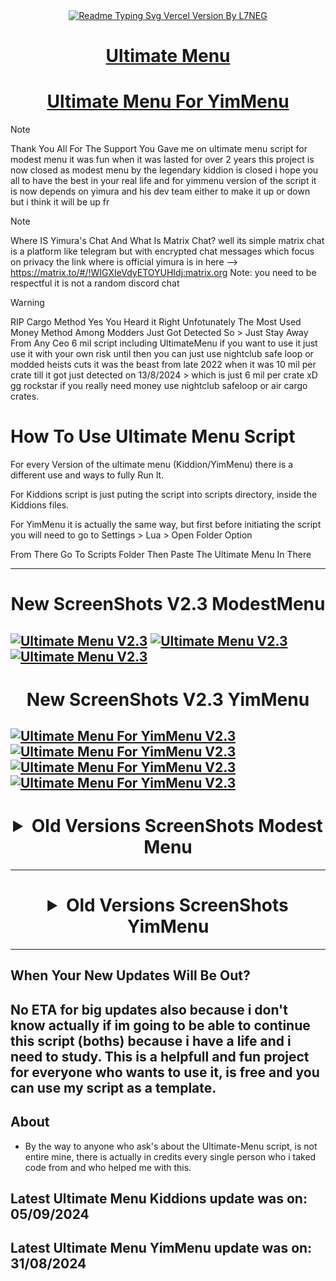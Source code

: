 <div align="center">
  <a href="https://ghrmt.vercel.app"><img src="https://readme-typing-svg.vercel.app/?lines=Ultimate+Menu+Script;Most+Useful+Script&font=Fira%20Code&size=31&center=true&width=380&height=50&duration=4000&pause=1000" alt="Readme Typing Svg Vercel Version By L7NEG"></a>
</div>

<div align="center">
  <h1><a href="https://www.unknowncheats.me/forum/grand-theft-auto-v/565688-ultimate-menu-script.html">Ultimate Menu</a></h1>
</div>

<div align="center">
  <h1><a href="https://www.unknowncheats.me/forum/grand-theft-auto-v/597103-ultimate-menu-yimmenu.html">Ultimate Menu For YimMenu</a></h1>
</div>

> [!NOTE]  
> Thank You All For The Support You Gave me on ultimate menu script for modest menu it was fun when it was lasted for over 2 years this project is now closed as modest menu by the legendary kiddion is closed i hope you all to have the best in your real life and for yimmenu version of the script it is now depends on yimura and his dev team either to make it up or down but i think it will be up fr

> [!NOTE]  
> Where IS Yimura's Chat And What Is Matrix Chat?
> well its simple matrix chat is a platform like telegram but with encrypted chat messages which focus on privacy
> the link where is official yimura is in here --> https://matrix.to/#/!WIGXIeVdyETOYUHIdj:matrix.org
> Note: you need to be respectful it is not a random discord chat


> [!WARNING]  
> RIP Cargo Method 
> Yes You Heard it Right Unfotunately The Most Used Money Method Among Modders Just Got Detected So > Just Stay Away From Any Ceo 6 mil script including UltimateMenu if you want to use it just use it with your own risk 
> until then you can just use nightclub safe loop or modded heists cuts 
> it was the beast from late 2022 when it was 10 mil per crate till it got just detected on 13/8/2024 > which is just 6 mil per crate xD gg rockstar if you really need money use nightclub safeloop or air cargo crates.

# How To Use Ultimate Menu Script
For every Version of the ultimate menu (Kiddion/YimMenu) there is a different use and ways to fully Run It. 

For Kiddions script is just puting the script into scripts directory, inside the Kiddions files.

For YimMenu it is actually the same way, but first before initiating the script you will need to go to Settings > Lua > Open Folder Option 

From There Go To Scripts Folder Then Paste The Ultimate Menu In There

--------------------------------------------------------------------------------------------------
<div align="center">
  <h1> New ScreenShots V2.3 ModestMenu</h1>
</div>

[![Ultimate Menu V2.3](https://ultimatemenu.github.io/ScreenShots/ModestMenu/V2.3/Screenshot%202024-08-22%20085243.png)](https://ultimatemenu.github.io/ScreenShots/ModestMenu/V2.3/Screenshot%202024-08-22%20085243.png)
[![Ultimate Menu V2.3](https://ultimatemenu.github.io/ScreenShots/ModestMenu/V2.3/Screenshot%202024-08-22%20094828.png)](https://ultimatemenu.github.io/ScreenShots/ModestMenu/V2.3/Screenshot%202024-08-22%20094828.png)
[![Ultimate Menu V2.3](https://ultimatemenu.github.io/ScreenShots/ModestMenu/V2.3/Screenshot%202024-08-22%20070050.png)](https://ultimatemenu.github.io/ScreenShots/ModestMenu/V2.3/Screenshot%202024-08-22%20070050.png)
--------------------------------------------------------------------------------------------------
<div align="center">
  <h1> New ScreenShots V2.3 YimMenu</h1>
</div>



[![Ultimate Menu For YimMenu V2.3](https://ultimatemenu.github.io/ScreenShots/YimMenu/V2.3/Screenshot%202024-08-22%20085322.png)](https://ultimatemenu.github.io/ScreenShots/YimMenu/V2.3/Screenshot%202024-08-22%20085322.png)
[![Ultimate Menu For YimMenu V2.3](https://ultimatemenu.github.io/ScreenShots/YimMenu/V2.3/Screenshot%202024-08-21%20110838.png)](https://ultimatemenu.github.io/ScreenShots/YimMenu/V2.3/Screenshot%202024-08-21%20110838.png)
[![Ultimate Menu For YimMenu V2.3](https://ultimatemenu.github.io/ScreenShots/YimMenu/V2.3/Screenshot%202024-08-21%20120222.png)](https://ultimatemenu.github.io/ScreenShots/YimMenu/V2.3/Screenshot%202024-08-21%20120222.png)
[![Ultimate Menu For YimMenu V2.3](https://ultimatemenu.github.io/ScreenShots/YimMenu/V2.3/Screenshot%202024-08-21%20120920.png)](https://ultimatemenu.github.io/ScreenShots/YimMenu/V2.3/Screenshot%202024-08-21%20120920.png)
--------------------------------------------------------------------------------------------------
<div align="center"> <h1> <details>
  <summary>Old Versions ScreenShots Modest Menu</summary>

[![Old Versions ScreenShots](https://ultimatemenu.github.io/ScreenShots/ModestMenu/V2.2/Screenshot%202024-08-14%20185938.png)](https://ultimatemenu.github.io/ScreenShots/ModestMenu/V2.2/Screenshot%202024-08-14%20185938.png)
[![Old Versions ScreenShots](https://ultimatemenu.github.io/ScreenShots/ModestMenu/V2.2/Screenshot%202024-08-14%20185916.png)](https://ultimatemenu.github.io/ScreenShots/ModestMenu/V2.2/Screenshot%202024-08-14%20185916.png)
[![Old Versions ScreenShots](https://ultimatemenu.github.io/ScreenShots/ModestMenu/V2.2/Screenshot%202024-08-14%20192524.png)](https://ultimatemenu.github.io/ScreenShots/ModestMenu/V2.2/Screenshot%202024-08-14%20192524.png)
[![Old Versions ScreenShots](https://ultimatemenu.github.io/ScreenShots/ModestMenu/V2.2/Screenshot%202024-08-14%20220324.png)](https://ultimatemenu.github.io/ScreenShots/ModestMenu/V2.2/Screenshot%202024-08-14%20220324.png)
[![Old Versions ScreenShots](https://i.ibb.co/GscY7jV/Screenshot-2024-04-20-012839.png)](https://ibb.co/Rhzr2WC)
[![Old Versions ScreenShots](https://i.ibb.co/GPJTq2q/Screenshot-2024-04-20-013110.png)](https://ibb.co/NY3SMjM)
[![Old Versions ScreenShots](https://i.imgur.com/M54nsX6.png)](https://i.imgur.com/M54nsX6.png)
[![Old Versions ScreenShots](https://i.imgur.com/qszJJNK.png)](https://i.imgur.com/qszJJNK.png)
[![Old Versions ScreenShots](https://i.imgur.com/A5951n9.png)](https://i.imgur.com/A5951n9.png)
[![Old Versions ScreenShots](https://i.imgur.com/Q04ceX5.png)](https://i.imgur.com/Q04ceX5.png)
[![Old Versions ScreenShots](https://i.imgur.com/J3vquqW.png)](https://i.imgur.com/J3vquqW.png)
[![Old Versions ScreenShots](https://i.imgur.com/OKD4ruV.png)](https://i.imgur.com/OKD4ruV.png)
[![Old Versions ScreenShots](https://i.imgur.com/MmRIRzW.png)](https://i.imgur.com/MmRIRzW.png)
[![Old Versions ScreenShots](https://i.imgur.com/tuVD0wg.png)](https://i.imgur.com/tuVD0wg.png)
[![Old Versions ScreenShots](https://i.imgur.com/b2erLqZ.png)](https://i.imgur.com/b2erLqZ.png)
[![Old Versions ScreenShots](https://i.imgur.com/C1nhfs6.png)](https://i.imgur.com/C1nhfs6.png)
[![Old Versions ScreenShots](https://i.imgur.com/2kNARYV.png)](https://i.imgur.com/2kNARYV.png)
[![Old Versions ScreenShots](https://i.imgur.com/vfsnLz4.png)](https://i.imgur.com/vfsnLz4.png)
[![Old Versions ScreenShots](https://i.imgur.com/5ovnXIS.png)](https://i.imgur.com/5ovnXIS.png)
[![Old Versions ScreenShots](https://i.imgur.com/HtOYaT2.png)](https://i.imgur.com/HtOYaT2.png)
[![Old Versions ScreenShots](https://i.imgur.com/wSw48p7.png)](https://i.imgur.com/wSw48p7.png)
[![Old Versions ScreenShots](https://i.imgur.com/jz13ysV.png)](https://i.imgur.com/jz13ysV.png)
[![Old Versions ScreenShots](https://i.imgur.com/NlATJNG.png)](https://i.imgur.com/NlATJNG.png)
[![Old Versions ScreenShots](https://i.imgur.com/SSf5TwH.png)](https://i.imgur.com/SSf5TwH.png)
[![Old Versions ScreenShots](https://i.imgur.com/0QDgNad.png)](https://i.imgur.com/0QDgNad.png)
[![Old Versions ScreenShots](https://i.imgur.com/oBnOqdG.png)](https://i.imgur.com/oBnOqdG.png)
[![Old Versions ScreenShots](https://i.imgur.com/gspkbJq.png)](https://i.imgur.com/gspkbJq.png)
[![Old Versions ScreenShots](https://i.imgur.com/fQnOyPM.png)](https://i.imgur.com/fQnOyPM.png)
[![Old Versions ScreenShots](https://i.imgur.com/Zfiv9po.png)](https://i.imgur.com/Zfiv9po.png)
[![Old Versions ScreenShots](https://i.imgur.com/I7QHqM8.png)](https://i.imgur.com/I7QHqM8.png)
[![Old Versions ScreenShots](https://i.imgur.com/b0JmgBF.png)](https://i.imgur.com/b0JmgBF.png)
[![Old Versions ScreenShots](https://i.imgur.com/qZpu6Uo.png)](https://i.imgur.com/qZpu6Uo.png)
[![Old Versions ScreenShots](https://i.imgur.com/EFF9efF.png)](https://i.imgur.com/EFF9efF.png)
[![Old Versions ScreenShots](https://i.imgur.com/9QRULhG.png)](https://i.imgur.com/9QRULhG.png)
[![Old Versions ScreenShots](https://i.imgur.com/bas1EOp.png)](https://i.imgur.com/bas1EOp.png)
[![Old Versions ScreenShots](https://i.imgur.com/JMkmB7X.png)](https://i.imgur.com/JMkmB7X.png)
[![Old Versions ScreenShots](https://i.imgur.com/Im3W9vf.png)](https://i.imgur.com/Im3W9vf.png)
[![Old Versions ScreenShots](https://i.imgur.com/qw4ir1P.png)](https://i.imgur.com/qw4ir1P.png)
[![Old Versions ScreenShots](https://i.imgur.com/IZmhyCp.png)](https://i.imgur.com/IZmhyCp.png)
[![Old Versions ScreenShots](https://i.imgur.com/EN7gLdh.png)](https://i.imgur.com/EN7gLdh.png)
[![Old Versions ScreenShots](https://i.imgur.com/rSPdw5D.png)](https://i.imgur.com/rSPdw5D.png)
[![Old Versions ScreenShots](https://i.imgur.com/KOF7T0I.png)](https://i.imgur.com/KOF7T0I.png)
[![Old Versions ScreenShots](https://i.imgur.com/c6XapmD.png)](https://i.imgur.com/c6XapmD.png)
[![Old Versions ScreenShots](https://i.imgur.com/YNsHiEz.png)](https://i.imgur.com/YNsHiEz.png)
[![Old Versions ScreenShots](https://i.imgur.com/D1JDwWy.png)](https://i.imgur.com/D1JDwWy.png)
[![Old Versions ScreenShots](https://i.imgur.com/uRU7pEJ.png)](https://i.imgur.com/uRU7pEJ.png)
[![Old Versions ScreenShots](https://i.imgur.com/QqqTWhV.png)](https://i.imgur.com/QqqTWhV.png)
[![Old Versions ScreenShots](https://i.imgur.com/FfeC0g0.png)](https://i.imgur.com/FfeC0g0.png)
[![Old Versions ScreenShots](https://i.imgur.com/ewUvo9k.png)](https://i.imgur.com/ewUvo9k.png)
[![Old Versions ScreenShots](https://i.imgur.com/aIR70Sq.png)](https://i.imgur.com/aIR70Sq.png)
[![Old Versions ScreenShots](https://i.imgur.com/M33uCnH.png)](https://i.imgur.com/M33uCnH.png)
[![Old Versions ScreenShots](https://i.imgur.com/wuS93Jy.png)](https://i.imgur.com/wuS93Jy.png)
[![Old Versions ScreenShots](https://i.imgur.com/IGrWFv4.png)](https://i.imgur.com/IGrWFv4.png)
[![Old Versions ScreenShots](https://i.imgur.com/Wwcu6uJ.png)](https://i.imgur.com/Wwcu6uJ.png)
[![Old Versions ScreenShots](https://i.imgur.com/Cw3lR0K.png)](https://i.imgur.com/Cw3lR0K.png)
[![Old Versions ScreenShots](https://i.imgur.com/sK8v823.png)](https://i.imgur.com/sK8v823.png)
[![Old Versions ScreenShots](https://i.imgur.com/TU2a1dL.png)](https://i.imgur.com/TU2a1dL.png)
[![Old Versions ScreenShots](https://i.imgur.com/I4BKPNx.png)](https://i.imgur.com/I4BKPNx.png)
[![Old Versions ScreenShots](https://i.imgur.com/TfUzBnL.png)](https://i.imgur.com/TfUzBnL.png)
[![Old Versions ScreenShots](https://i.imgur.com/he7jVbf.png)](https://i.imgur.com/he7jVbf.png)
[![Old Versions ScreenShots](https://i.imgur.com/2gFkwgd.png)](https://i.imgur.com/2gFkwgd.png)
[![Old Versions ScreenShots](https://i.imgur.com/0JTNdeR.png)](https://i.imgur.com/0JTNdeR.png)
[![Old Versions ScreenShots](https://i.imgur.com/ZOhngs0.png)](https://i.imgur.com/ZOhngs0.png)
[![Old Versions ScreenShots](https://i.imgur.com/JdGNN5u.png)](https://i.imgur.com/JdGNN5u.png)
[![Old Versions ScreenShots](https://i.imgur.com/g1E5tET.png)](https://i.imgur.com/g1E5tET.png)
[![Old Versions ScreenShots](https://i.imgur.com/us8pTnv.png)](https://i.imgur.com/us8pTnv.png)
[![Old Versions ScreenShots](https://i.imgur.com/UxNxSD2.png)](https://i.imgur.com/UxNxSD2.png)
[![Old Versions ScreenShots](https://i.imgur.com/dsaBz9M.png)](https://i.imgur.com/dsaBz9M.png)
[![Old Versions ScreenShots](https://i.imgur.com/ahzoYzX.png)](https://i.imgur.com/ahzoYzX.png)
[![Old Versions ScreenShots](https://i.imgur.com/AR0fcUS.png)](https://i.imgur.com/AR0fcUS.png)
[![Old Versions ScreenShots](https://i.imgur.com/4BWvVJx.png)](https://i.imgur.com/4BWvVJx.png)
[![Old Versions ScreenShots](https://i.imgur.com/M5RIvvm.png)](https://i.imgur.com/M5RIvvm.png)
[![Old Versions ScreenShots](https://i.imgur.com/weSH8H1.png)](https://i.imgur.com/weSH8H1.png)
  
</details> </h1> </div>

--------------------------------------------------------------------------------------------------
<div align="center"> <h1> <details>
  <summary>Old Versions ScreenShots YimMenu</summary>


  
</details> </h1> </div>

--------------------------------------------------------------------------------------------------
## When Your New Updates Will Be Out?
No ETA for big updates also because i don't know actually if im going to be able to continue this script (boths) because i have a life and i need to study. This is a helpfull and fun project for everyone who wants to use it, is free and you can use my script as a template.
--------------------------------------------------------------------------------------------------
## About
-  By the way to anyone who ask's about the Ultimate-Menu script, is not entire mine, there is actually in credits every single person who i taked code from and who helped me with this.
## Latest Ultimate Menu Kiddions update was on: 05/09/2024
## Latest Ultimate Menu YimMenu update was on: 31/08/2024

